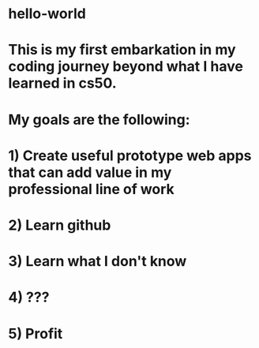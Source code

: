 # hello-world

# This is my first embarkation in my coding journey beyond what I have learned in cs50.

# My goals are the following:

# 1) Create useful prototype web apps that can add value in my professional line of work
# 2) Learn github
# 3) Learn what I don't know
# 4) ???
# 5) Profit
